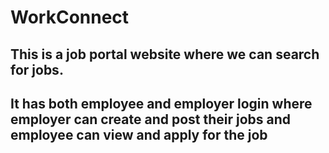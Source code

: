 # WorkConnect
## This is a job portal website where we can search for jobs. 
## It has both employee and employer login where employer can create and post their jobs and employee can view and apply for the job 
